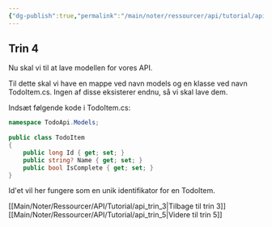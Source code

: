 ```yaml
---
{"dg-publish":true,"permalink":"/main/noter/ressourcer/api/tutorial/api-trin-4/","title":"Trin 4","tags":["ressource","API","Web Api","Tutorial"],"created":"2024-08-16T10:50:20.122+02:00"}
---
```



## Trin 4

Nu skal vi til at lave modellen for vores API.

Til dette skal vi have en mappe ved navn models og en klasse ved navn
TodoItem.cs. Ingen af disse eksisterer endnu, så vi skal lave dem.

Indsæt følgende kode i TodoItem.cs:

```csharp
namespace TodoApi.Models;
 
public class TodoItem
{
    public long Id { get; set; }
    public string? Name { get; set; }
    public bool IsComplete { get; set; }
}
```

Id'et vil her fungere som en unik identifikator for en TodoItem.

[[Main/Noter/Ressourcer/API/Tutorial/api_trin_3\|Tilbage til trin 3]]
[[Main/Noter/Ressourcer/API/Tutorial/api_trin_5\|Videre til trin 5]]
